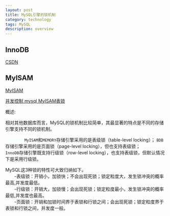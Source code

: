 ```yaml
---
layout: post
title: MySQL引擎的锁机制
category: technology
tags: MySQL
description: overview
---
```


## InnoDB

[CSDN](https://blog.csdn.net/yuanrxdu/article/details/41170381)

## MyISAM

[MyISAM](https://www.2cto.com/database/201508/429974.html)

[并发控制 mysql MyISAM表锁](https://www.cnblogs.com/qq78292959/archive/2013/01/30/2883109.html)

概述:  

相对其他数据库而言，MySQL的锁机制比较简单，其最显著的特点是不同的存储引擎支持不同的锁机制。  

<font color='azure'>MyISAM</font>
``MyISAM``和``MEMORY``存储引擎采用的是表级锁（table-level locking）；
``BDB``存储引擎采用的是页面锁（page-level locking），但也支持表级锁；  
``InnoDB``存储引擎既支持行级锁（row-level locking），也支持表级锁，但默认情况下是采用行级锁。  

MySQL这3种锁的特性可大致归纳如下。  
    &emsp;&emsp;-表级锁：开销小，加锁快；不会出现死锁；锁定粒度大，发生锁冲突的概率最高,并发度最低。  
    &emsp;&emsp;-行级锁：开销大，加锁慢；会出现死锁；锁定粒度最小，发生锁冲突的概率最低,并发度也最高。  
    &emsp;&emsp;-页面锁：开销和加锁时间界于表锁和行锁之间；会出现死锁；锁定粒度界于表锁和行锁之间，并发度一般。  